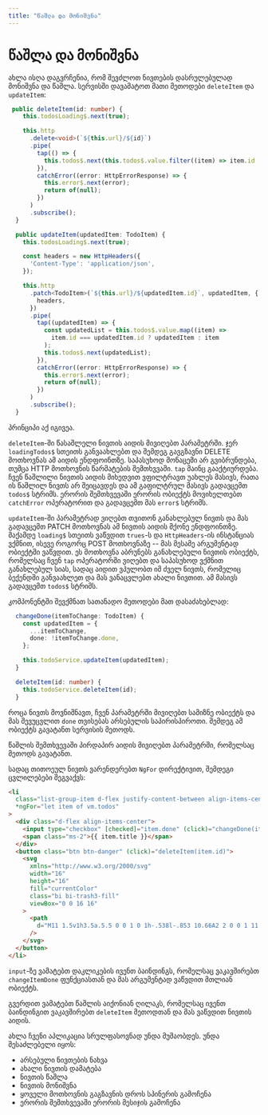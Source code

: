 ```yaml
---
title: "წაშლა და მონიშვნა"
---
```


# წაშლა და მონიშვნა

ახლა ისღა დაგვრჩენია, რომ შევძლოთ ნივთების დასრულებულად მონიშვნა და წაშლა.
სერვისში დავამატოთ მათი მეთოდები `deleteItem` და `updateItem`:

```ts
 public deleteItem(id: number) {
    this.todosLoading$.next(true);

    this.http
      .delete<void>(`${this.url}/${id}`)
      .pipe(
        tap(() => {
          this.todos$.next(this.todos$.value.filter((item) => item.id !== id));
        }),
        catchError((error: HttpErrorResponse) => {
          this.error$.next(error);
          return of(null);
        })
      )
      .subscribe();
  }

  public updateItem(updatedItem: TodoItem) {
    this.todosLoading$.next(true);

    const headers = new HttpHeaders({
      'Content-Type': 'application/json',
    });

    this.http
      .patch<TodoItem>(`${this.url}/${updatedItem.id}`, updatedItem, {
        headers,
      })
      .pipe(
        tap((updatedItem) => {
          const updatedList = this.todos$.value.map((item) =>
            item.id === updatedItem.id ? updatedItem : item
          );
          this.todos$.next(updatedList);
        }),
        catchError((error: HttpErrorResponse) => {
          this.error$.next(error);
          return of(null);
        })
      )
      .subscribe();
  }
```

პრინციპი აქ იგივეა.

`deleteItem`-ში წასაშლელი ნივთის აიდის მივიღებთ პარამეტრში. ჯერ `loadingTodos$`
სთეითს განვაახლებთ და შემდეგ გავგზავნი DELETE მოთხოვნას ამ აიდის ენდფოინთზე.
საპასუხოდ მონაცემი არ გვიბრუნდება, თუმცა HTTP მოთხოვნის წარმატების შემთხვვაში.
`tap` მაინც გააქტიურდება. ჩვენ წაშლილი ნივთის აიდის მიხედვით ვფილტრავთ უახლეს
მასივს, რათა ის წაშლილ ნივთს არ შეიცავდეს და ამ გაფილტრულ მასივს გადავცემთ
`todos$` სტრიმს. ერორის შემთხვევაში ერორის ობიექტს მოვიხელთებთ
`catchError` ოპერატორით და გადავცემთ მას `error$` სტრიმს.

`updateItem`-ში პარამეტრად ვიღებთ თვითონ განახლებულ ნივთს და მას გადავცემთ
PATCH მოთხოვნას ამ ნივთის აიდის მქონე ენდფოინთზე. მაქამდე `loading$` სთეითს
ვაწვდით `trues`-ს და `HttpHeaders`-ის ინსტანციას
ვქმნით, ისევე როგორც POST მოთხოვნაზე -- მას მესამე არგუმენტად ობიექტში ვაწვდით.
ეს მოთხოვნა აბრუნებს განახლებული ნივთის ობიექტს, რომელსაც ჩვენ `tap` ოპერატორში
ვიღებთ და საპასუხოდ ვქმნით განახლებულ სიას, სადაც აიდით ვპულობთ იმ ძველ ნივთს,
რომელიც ბექენდში განვაახლეთ და მას ვანაცვლებთ ახალი ნივთით. ამ მასივს გადავცემთ
`todos$` სტრიმს.

კომპონენტში შევქმნათ სათანადო მეთოდები მათ დასაძახებლად:

```ts
  changeDone(itemToChange: TodoItem) {
    const updatedItem = {
      ...itemToChange,
      done: !itemToChange.done,
    };

    this.todoService.updateItem(updatedItem);
  }

  deleteItem(id: number) {
    this.todoService.deleteItem(id);
  }
```

როცა ნივთს მოვნიშნავთ, ჩვენ პარამეტრში მივიღებთ სამიზნე ობიექტს და მას
შევუცვლით `done` თვისებას არსებულის საპირისპიროთი. შემდეგ ამ ობიექტს
გავატანთ სერვისის მეთოდს.

წაშლის შემთხვევაში პირდაპირ აიდის მივიღებთ პარამეტრში, რომელსაც მეთოდს გავატანთ.

სადაც თითოეულ ნივთს ვარენდერებთ `NgFor` დირექტივით, შემდეგი ცვლილებები შეგვაქვს:

```html
<li
  class="list-group-item d-flex justify-content-between align-items-center"
  *ngFor="let item of vm.todos"
>
  <div class="d-flex align-items-center">
    <input type="checkbox" [checked]="item.done" (click)="changeDone(item)" />
    <span class="ms-2">{{ item.title }}</span>
  </div>
  <button class="btn btn-danger" (click)="deleteItem(item.id)">
    <svg
      xmlns="http://www.w3.org/2000/svg"
      width="16"
      height="16"
      fill="currentColor"
      class="bi bi-trash3-fill"
      viewBox="0 0 16 16"
    >
      <path
        d="M11 1.5v1h3.5a.5.5 0 0 1 0 1h-.538l-.853 10.66A2 2 0 0 1 11.115 16h-6.23a2 2 0 0 1-1.994-1.84L2.038 3.5H1.5a.5.5 0 0 1 0-1H5v-1A1.5 1.5 0 0 1 6.5 0h3A1.5 1.5 0 0 1 11 1.5Zm-5 0v1h4v-1a.5.5 0 0 0-.5-.5h-3a.5.5 0 0 0-.5.5ZM4.5 5.029l.5 8.5a.5.5 0 1 0 .998-.06l-.5-8.5a.5.5 0 1 0-.998.06Zm6.53-.528a.5.5 0 0 0-.528.47l-.5 8.5a.5.5 0 0 0 .998.058l.5-8.5a.5.5 0 0 0-.47-.528ZM8 4.5a.5.5 0 0 0-.5.5v8.5a.5.5 0 0 0 1 0V5a.5.5 0 0 0-.5-.5Z"
      />
    </svg>
  </button>
</li>
```

`input`-ზე ვამატებთ დაკლიკების ივენთ ბაინდინგს, რომელსაც ვაკავშირებთ `changeItemDone`
ფუნქციასთან და მას არგუმენტად ვაწვდით მთლიან ობიექტს.

გვერდით ვამატებთ წაშლის აიქონიან ღილაკს, რომელსაც ივენთ ბაინდინგით ვაკავშირებთ
`deleteItem` მეთოდთან და მას ვაწვდით ნივთის აიდის.

ახლა ჩვენი აპლიკაცია სრულფასოვნად უნდა მუშაობდეს. უნდა შესაძლებელი იყოს:

- არსებული ნივთების ნახვა
- ახალი ნივთის დამატება
- ნივთის წაშლა
- ნივთის მონიშვნა
- ყოველი მოთხოვნის გაგზავნის დროს სპინერის გამოჩენა
- ერორის შემთხვევაში ერორის მესიჯის გამოჩენა
